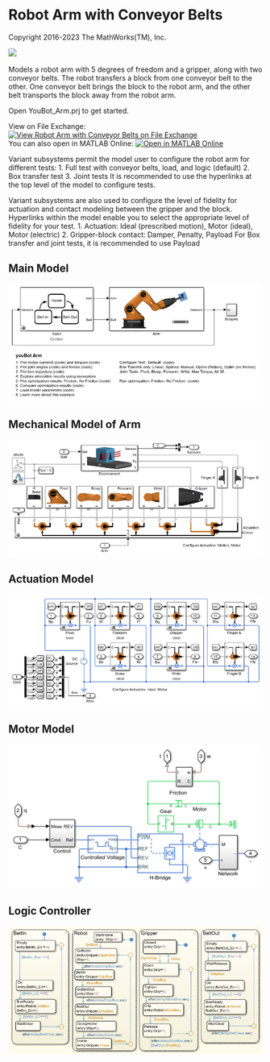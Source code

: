 # **Robot Arm with Conveyor Belts**
Copyright 2016-2023 The MathWorks(TM), Inc.

![](Scripts_Data/youBot_Arm_System_demoScript_IMAGE_noLogo.jpg)

Models a robot arm with 5 degrees of freedom and a gripper, along with 
two conveyor belts.  The robot transfers a block from one conveyor belt
to the other.  One conveyor belt brings the block to the robot arm,
and the other belt transports the block away from the robot arm.

Open YouBot_Arm.prj to get started.

View on File Exchange: [![View Robot Arm with Conveyor Belts on File Exchange](https://www.mathworks.com/matlabcentral/images/matlab-file-exchange.svg)](https://www.mathworks.com/matlabcentral/fileexchange/61370-robot-arm-with-conveyor-belts)  
You can also open in MATLAB Online: [![Open in MATLAB Online](https://www.mathworks.com/images/responsive/global/open-in-matlab-online.svg)](https://matlab.mathworks.com/open/github/v1?repo=mathworks/Simscape-Robot-Conveyor-Belts&project=YouBot_Arm.prj)

Variant subsystems permit the model user to configure the robot arm
for different tests: 
    1. Full test with conveyor belts, load, and logic (default)
    2. Box transfer test
    3. Joint tests
It is recommended to use the hyperlinks at the top level of the model
to configure tests.

Variant subsystems are also used to configure the level of fidelity
for actuation and contact modeling between the gripper and the block.
Hyperlinks within the model enable you to select the appropriate level
of fidelity for your test.
    1. Actuation: Ideal (prescribed motion), Motor (ideal), Motor (electric)
    2. Gripper-block contact: Damper, Penalty, Payload
       For Box transfer and joint tests, it is recommended to use Payload

## **Main Model**
![](Overview/html/youBot_Arm_01.png)

## **Mechanical Model of Arm**
![](Overview/html/youBot_Arm_02.png)

## **Actuation Model**
![](Overview/html/youBot_Arm_04.png)

## **Motor Model**
![](Overview/html/youBot_Arm_07.png)

## **Logic Controller**
![](Overview/html/youBot_Arm_15.png)
